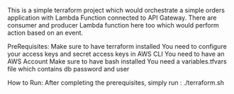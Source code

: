 This is a simple terraform project which would orchestrate a simple orders application with Lambda Function connected to API Gateway.
There are consumer and producer Lambda function here too which would perform action based on an event.

PreRequisites:
Make sure to have terraform installed
You need to configure your access keys and secret access keys in AWS CLI
You need to have an AWS Account
Make sure to have bash installed
You need a variables.tfvars file which contains db password and user

How to Run:
After completing the prerequisites, simply run :
./terraform.sh

